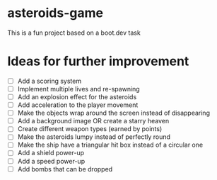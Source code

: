 # asteroids-game
This is a fun project based on a boot.dev task

# Ideas for further improvement

- [ ] Add a scoring system
- [ ] Implement multiple lives and re-spawning
- [ ] Add an explosion effect for the asteroids
- [ ] Add acceleration to the player movement
- [ ] Make the objects wrap around the screen instead of disappearing
- [ ] Add a background image OR create a starry heaven
- [ ] Create different weapon types (earned by points)
- [ ] Make the asteroids lumpy instead of perfectly round
- [ ] Make the ship have a triangular hit box instead of a circular one
- [ ] Add a shield power-up
- [ ] Add a speed power-up
- [ ] Add bombs that can be dropped
